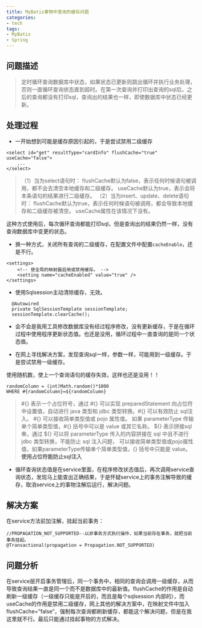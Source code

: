 ```yaml
---
title: MyBatis事物中查询的缓存问题
categories:
- tech
tags:
- MyBatis
- Spring
---
```


## 问题描述
> 定时循环查询数据库中状态，如果状态已更新则跳出循环并执行业务处理，否则一直循环查询状态直到超时。在第一次查询并打印出查询的sql后，之后的查询都没有打印sql，查询出的结果也一样，即使数据库中状态已经更新。

<!-- more -->

## 处理过程
+ 一开始想到可能是缓存原因引起的，于是尝试禁用二级缓存

```
<select id="get" resultType="cardInfo" flushCache="true" useCache="false">
    ...
</select>
```
> （1）当为select语句时：
> flushCache默认为false，表示任何时候语句被调用，都不会去清空本地缓存和二级缓存。
> useCache默认为true，表示会将本条语句的结果进行二级缓存。
> （2）当为insert、update、delete语句时：
> flushCache默认为true，表示任何时候语句被调用，都会导致本地缓存和二级缓存被清空。
> useCache属性在该情况下没有。

这种方式使用后，每次循环查询都能打印sql，但是查询出的结果仍然一样，没有查询数据库中变更的状态。

+ 换一种方式，关闭所有查询的二级缓存，在配置文件中配置`cacheEnable`，还是不行。

```
<settings>
	<!-- 使全局的映射器启用或禁用缓存。 -->
	<setting name="cacheEnabled" value="true" />
</settings>
```

+ 使用Sqlsession主动清除缓存，无效。
```
  @Autowired
  private SqlSessionTemplate sessionTemplate;
  sessionTemplate.clearCache();
```

+ 会不会是我用工具修改数据库没有经过程序修改，没有更新缓存，于是在循环过程中使用程序更新状态值。也还是没用，循环过程中一直查询的是同一个状态值。


+ 在网上寻找解决方案，发现查询sql一样，参数一样，可能用到一级缓存。于是尝试禁用一级缓存。

使用随机数，使上一个查询语句的缓存失效，这样也还是没用！！
```
randomColumn = (int)Math.random()*1000  
WHERE #{randomColumn}=${randomColumn}  
```
> \#{} 表示一个占位符号，通过 #{} 可以实现 preparedStatement 向占位符中设置值，自动进行 java 类型和 jdbc 类型转换。#{} 可以有效防止   sql注入。 #{} 可以接收简单类型值或 pojo 属性值。 如果 parameterType 传输单个简单类型值，#{} 括号中可以是 value 或其它名称。
> \${} 表示拼接sql串，通过 ${} 可以将 parameterType 传入的内容拼接在 sql 中且不进行 jdbc 类型转换，不能防止 sql 注入问题， 可以接收简单类型值或pojo属性值，如果parameterType传输单个简单类型值，{} 括号中只能是 value。
> **使用占位符能防止sql注入**

+ 循环查询状态值是在service里面，在程序修改状态值后，再次调用service查询状态，发现马上能查出正确结果，于是怀疑service上的事务注解导致的缓存，取消service上的事物注解后运行，解决问题。


## 解决方案
在service方法前加注解，挂起当前事务：

```
//PROPAGATION_NOT_SUPPORTED--以非事务方式执行操作，如果当前存在事务，就把当前事务挂起。
@Transactional(propagation = Propagation.NOT_SUPPORTED)
```

## 问题分析

在service层开启事务管理后，同一个事务中，相同的查询会调用一级缓存，从而导致查询结果一直是同一个而不是数据库中的最新值。flushCache的作用是自动刷新一级缓存（一级缓存只能是开启的，而且是每个sqlsession 内部的），而useCache的作用是禁用二级缓存，网上其他的解决方案中，在映射文件中加入flushCache=”false”，强制每次查询都刷新缓存，都能这个解决问题，但是在我这里就不行。最后只能通过挂起事物的方式解决。